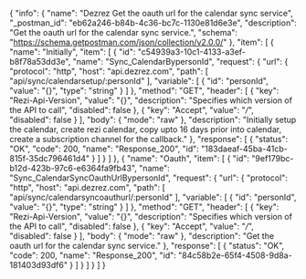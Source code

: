 {
  "info": {
    "name": "Dezrez Get the oauth url for the calendar sync service",
    "_postman_id": "eb62a246-b84b-4c36-bc7c-1130e81d6e3e",
    "description": "Get the oauth url for the calendar sync service.",
    "schema": "https://schema.getpostman.com/json/collection/v2.0.0/"
  },
  "item": [
    {
      "name": "Initially",
      "item": [
        {
          "id": "c54939a3-10c1-4133-a3ef-b8f78a53dd3e",
          "name": "Sync_CalendarBypersonId",
          "request": {
            "url": {
              "protocol": "http",
              "host": "api.dezrez.com",
              "path": [
                "api/sync/calendarsetup/:personId"
              ],
              "variable": [
                {
                  "id": "personId",
                  "value": "{}",
                  "type": "string"
                }
              ]
            },
            "method": "GET",
            "header": [
              {
                "key": "Rezi-Api-Version",
                "value": "{}",
                "description": "Specifies which version of the API to call",
                "disabled": false
              },
              {
                "key": "Accept",
                "value": "*/*",
                "disabled": false
              }
            ],
            "body": {
              "mode": "raw"
            },
            "description": "Initially setup the calendar, create rezi calendar, copy upto 16 days prior into calendar, create a subscription channel for the callback."
          },
          "response": [
            {
              "status": "OK",
              "code": 200,
              "name": "Response_200",
              "id": "183daeaf-45ba-41cb-815f-35dc796461d4"
            }
          ]
        }
      ]
    },
    {
      "name": "Oauth",
      "item": [
        {
          "id": "9ef179bc-b12d-423b-97c6-e6364fa9fb43",
          "name": "Sync_CalendarSyncOauthUrlBypersonId",
          "request": {
            "url": {
              "protocol": "http",
              "host": "api.dezrez.com",
              "path": [
                "api/sync/calendarsyncoauthurl/:personId"
              ],
              "variable": [
                {
                  "id": "personId",
                  "value": "{}",
                  "type": "string"
                }
              ]
            },
            "method": "GET",
            "header": [
              {
                "key": "Rezi-Api-Version",
                "value": "{}",
                "description": "Specifies which version of the API to call",
                "disabled": false
              },
              {
                "key": "Accept",
                "value": "*/*",
                "disabled": false
              }
            ],
            "body": {
              "mode": "raw"
            },
            "description": "Get the oauth url for the calendar sync service."
          },
          "response": [
            {
              "status": "OK",
              "code": 200,
              "name": "Response_200",
              "id": "84c58b2e-65f4-4508-9d8a-181403d93df6"
            }
          ]
        }
      ]
    }
  ]
}